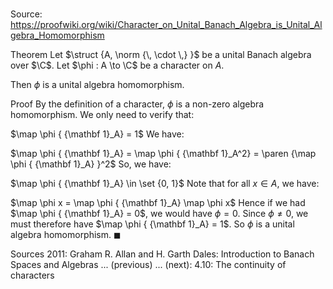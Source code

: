 # 

Source: https://proofwiki.org/wiki/Character_on_Unital_Banach_Algebra_is_Unital_Algebra_Homomorphism

Theorem
Let $\struct {A, \norm {\, \cdot \,} }$ be a unital Banach algebra over $\C$.
Let $\phi : A \to \C$ be a character on $A$. 

Then $\phi$ is a unital algebra homomorphism.


Proof
By the definition of a character, $\phi$ is a non-zero algebra homomorphism.
We only need to verify that:

$\map \phi { {\mathbf 1}_A} = 1$
We have:

$\map \phi { {\mathbf 1}_A} = \map \phi { {\mathbf 1}_A^2} = \paren {\map \phi { {\mathbf 1}_A} }^2$
So, we have:

$\map \phi { {\mathbf 1}_A} \in \set {0, 1}$
Note that for all $x \in A$, we have:

$\map \phi x = \map \phi { {\mathbf 1}_A} \map \phi x$
Hence if we had $\map \phi { {\mathbf 1}_A} = 0$, we would have $\phi = 0$.
Since $\phi \ne 0$, we must therefore have $\map \phi { {\mathbf 1}_A} = 1$.
So $\phi$ is a unital algebra homomorphism.
$\blacksquare$


Sources
2011: Graham R. Allan and H. Garth Dales: Introduction to Banach Spaces and Algebras ... (previous) ... (next): $4.10$: The continuity of characters




